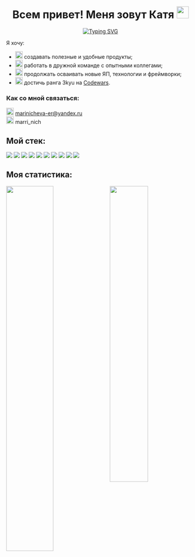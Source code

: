 <h1 align="center">Всем привет! Меня зовут Катя <img src="https://github.com/blackcater/blackcater/raw/main/images/Hi.gif" height="32"/></h1>

<p align="center">
<a href="https://git.io/typing-svg"><img src="https://readme-typing-svg.herokuapp.com?font=Montserrat&size=32&pause=1000&color=43E030&background=2B2B2B&center=true&vCenter=true&width=800&height=80&lines=%D0%AF+%D0%BD%D0%B0%D1%87%D0%B8%D0%BD%D0%B0%D1%8E%D1%89%D0%B8%D0%B9+%D1%84%D1%80%D0%BE%D0%BD%D1%82%D0%B5%D0%BD%D0%B4%D0%B5%D1%80.;%D0%9C%D0%BD%D0%B5+32+%D0%B3%D0%BE%D0%B4%D0%B0.;%D0%AF+%D0%B8%D0%B7+%D0%B3%D0%BE%D1%80%D0%BE%D0%B4%D0%B0+%D0%9A%D0%B0%D0%BB%D1%83%D0%B3%D0%B0." alt="Typing SVG" /></a>
</p>

<p>
Я хочу:
<ul>
<li><img width="20" height="20" src="https://img.icons8.com/cotton/64/000000/web-apps.png"/> создавать полезные и удобные продукты;</li>
<li><img width="20" height="20" src="https://img.icons8.com/cotton/64/000000/internal-network.png"/> работать в дружной команде с опытными коллегами;</li>
<li><img width="20" height="20" src="https://img.icons8.com/color/48/000000/evolution.png"/> продолжать осваивать новые ЯП, технологии и фреймворки;</li>
<li><img width="20" height="20" src="https://img.icons8.com/external-justicon-lineal-color-justicon/64/000000/external-karate-sport-avatar-justicon-lineal-color-justicon.png"/> достичь ранга 3kyu на <a href="https://www.codewars.com/users/Marinicheva">Codewars</a>.</li>
</ul>
</p>

<div>
<h3>Как со мной связаться:</h3>
<img width="20" height="20" src="https://img.icons8.com/emoji/48/000000/e-mail.png" /> <a href="mailto:marinicheva-er@yandex.ru">marinicheva-er@yandex.ru</a><br>
<img width="20" height="20" src="https://img.icons8.com/color/48/000000/telegram-app--v5.png" /> marri_nich
</div>

<div>
<h2>Мой стек:</h2>
<img src="https://img.shields.io/badge/html5-%23E34F26.svg?style=for-the-badge&logo=html5&logoColor=white" />
<img src="https://img.shields.io/badge/css3-%231572B6.svg?style=for-the-badge&logo=css3&logoColor=white" />
<img src="https://img.shields.io/badge/javascript-%23323330.svg?style=for-the-badge&logo=javascript&logoColor=%23F7DF1E" />
<img src="https://img.shields.io/badge/react-%2320232a.svg?style=for-the-badge&logo=react&logoColor=%2361DAFB" />
<img src="https://img.shields.io/badge/webpack-%238DD6F9.svg?style=for-the-badge&logo=webpack&logoColor=black" />
<img src="https://img.shields.io/badge/jquery-%230769AD.svg?style=for-the-badge&logo=jquery&logoColor=white" />
<img src="https://img.shields.io/badge/git-%23F05033.svg?style=for-the-badge&logo=git&logoColor=white" />
<img src="https://img.shields.io/badge/Visual%20Studio%20Code-0078d7.svg?style=for-the-badge&logo=visual-studio-code&logoColor=white" />
<img src="https://img.shields.io/badge/figma-%23F24E1E.svg?style=for-the-badge&logo=figma&logoColor=white" />
<img src="https://img.shields.io/badge/bootstrap-%23563D7C.svg?style=for-the-badge&logo=bootstrap&logoColor=white" />
</div>


<div>
  <h2>Моя статистика:</h2>
  <img width="50%" align="left" src="https://github-readme-stats.vercel.app/api?username=Marinicheva" />
  <img width="45%" align="right" src="https://github-readme-stats.vercel.app/api/top-langs/?username=Marinicheva&layout=compact" />
</div>
